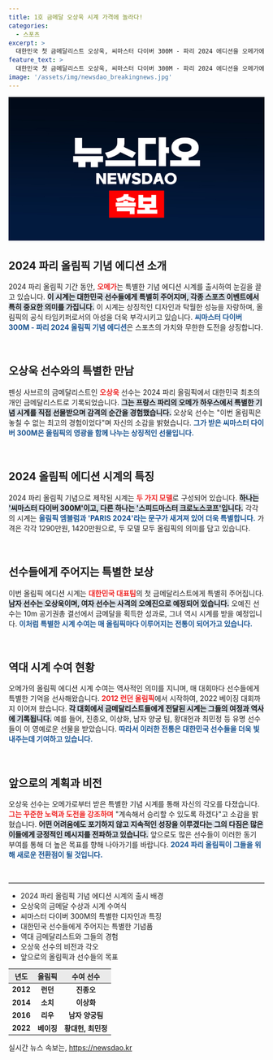 ```yaml
---
title: 1호 금메달 오상욱 시계 가격에 놀라다!
categories:
  - 스포츠
excerpt: >
  대한민국 첫 금메달리스트 오상욱, 씨마스터 다이버 300M - 파리 2024 에디션을 오메가에게서 선물받아! 올림픽의 특별한 기념과 함께 기억에 남을 순간을 만들다. 클릭하고 자세한 이야기를 만나보세요!
feature_text: >
  대한민국 첫 금메달리스트 오상욱, 씨마스터 다이버 300M - 파리 2024 에디션을 오메가에게서 선물받아! 올림픽의 특별한 기념과 함께 기억에 남을 순간을 만들다. 클릭하고 자세한 이야기를 만나보세요!
image: '/assets/img/newsdao_breakingnews.jpg'
---
```


<p><img src="/assets/img/newsdao_breakingnews.jpg" alt="ranknews 속보" /></p>

<h2 data-ke-size="size26">2024 파리 올림픽 기념 에디션 소개</h2>

<p data-ke-size="size16">2024 파리 올림픽 기간 동안, <b><span style="color: #ee2323;">오메가</span></b>는 특별한 기념 에디션 시계를 출시하여 눈길을 끌고 있습니다. <b><span style="background-color: #21538527;">이 시계는 대한민국 선수들에게 특별히 주어지며, 각종 스포츠 이벤트에서 특히 중요한 의미를 가집니다.</span></b> 이 시계는 상징적인 디자인과 탁월한 성능을 자랑하며, 올림픽의 공식 타임키퍼로서의 아성을 더욱 부각시키고 있습니다. <b><span style="color: #1a5490;">씨마스터 다이버 300M - 파리 2024 올림픽 기념 에디션</span></b>은 스포츠의 가치와 무한한 도전을 상징합니다.</p>

<p data-ke-size="size16">&nbsp;</p>

<h2 data-ke-size="size26">오상욱 선수와의 특별한 만남</h2>

<p data-ke-size="size16">펜싱 사브르의 금메달리스트인 <b><span style="color: #ee2323;">오상욱</span></b> 선수는 2024 파리 올림픽에서 대한민국 최초의 개인 금메달리스트로 기록되었습니다. <b><span style="background-color: #21538527;">그는 프랑스 파리의 오메가 하우스에서 특별한 기념 시계를 직접 선물받으며 감격의 순간을 경험했습니다.</span></b> 오상욱 선수는 "이번 올림픽은 놓칠 수 없는 최고의 경험이었다"며 자신의 소감을 밝혔습니다. <b><span style="color: #1a5490;">그가 받은 씨마스터 다이버 300M은 올림픽의 영광을 함께 나누는 상징적인 선물입니다.</span></b></p>

<p data-ke-size="size16">&nbsp;</p>

<h2 data-ke-size="size26">2024 올림픽 에디션 시계의 특징</h2>

<p data-ke-size="size16">2024 파리 올림픽 기념으로 제작된 시계는 <b><span style="color: #ee2323;">두 가지 모델</span></b>로 구성되어 있습니다. <b><span style="background-color: #21538527;">하나는 '씨마스터 다이버 300M'이고, 다른 하나는 '스피드마스터 크로노스코프'입니다.</span></b> 각각의 시계는 <b><span style="color: #1a5490;">올림픽 엠블럼과 'PARIS 2024'라는 문구가 새겨져 있어 더욱 특별합니다.</span></b> 가격은 각각 1290만원, 1420만원으로, 두 모델 모두 올림픽의 의미를 담고 있습니다.</p>

<p data-ke-size="size16">&nbsp;</p>

<h2 data-ke-size="size26">선수들에게 주어지는 특별한 보상</h2>

<p data-ke-size="size16">이번 올림픽 에디션 시계는 <b><span style="color: #ee2323;">대한민국 대표팀</span></b>의 첫 금메달리스트에게 특별히 주어집니다. <b><span style="background-color: #21538527;">남자 선수는 오상욱이며, 여자 선수는 사격의 오예진으로 예정되어 있습니다.</span></b> 오예진 선수는 10m 공기권총 결선에서 금메달을 획득한 성과로, 그녀 역시 시계를 받을 예정입니다. <b><span style="color: #1a5490;">이처럼 특별한 시계 수여는 매 올림픽마다 이루어지는 전통이 되어가고 있습니다.</span></b></p>

<p data-ke-size="size16">&nbsp;</p>

<h2 data-ke-size="size26">역대 시계 수여 현황</h2>

<p data-ke-size="size16">오메가의 올림픽 에디션 시계 수여는 역사적인 의미를 지니며, 매 대회마다 선수들에게 특별한 기억을 선사해왔습니다. <b><span style="color: #ee2323;">2012 런던 올림픽</span></b>에서 시작하여, 2022 베이징 대회까지 이어져 왔습니다. <b><span style="background-color: #21538527;">각 대회에서 금메달리스트들에게 전달된 시계는 그들의 여정과 역사에 기록됩니다.</span></b> 예를 들어, 진종오, 이상화, 남자 양궁 팀, 황대헌과 최민정 등 유명 선수들이 이 영예로운 선물을 받았습니다. <b><span style="color: #1a5490;">따라서 이러한 전통은 대한민국 선수들을 더욱 빛내주는데 기여하고 있습니다.</span></b></p>

<p data-ke-size="size16">&nbsp;</p>

<h2 data-ke-size="size26">앞으로의 계획과 비전</h2>

<p data-ke-size="size16">오상욱 선수는 오메가로부터 받은 특별한 기념 시계를 통해 자신의 각오를 다졌습니다. <b><span style="color: #ee2323;">그는 꾸준한 노력과 도전을 강조하며</span></b> "계속해서 승리할 수 있도록 하겠다"고 소감을 밝혔습니다. <b><span style="background-color: #21538527;">어떤 어려움에도 포기하지 않고 지속적인 성장을 이루겠다는 그의 다짐은 많은 이들에게 긍정적인 메시지를 전파하고 있습니다.</span></b> 앞으로도 많은 선수들이 이러한 동기 부여를 통해 더 높은 목표를 향해 나아가기를 바랍니다. <b><span style="color: #1a5490;">2024 파리 올림픽이 그들을 위해 새로운 전환점이 될 것입니다.</span></b></p>

<p data-ke-size="size16">&nbsp;</p>

<hr style="border-top: 1px solid #ccc;"/>

<ul>
    <li>2024 파리 올림픽 기념 에디션 시계의 출시 배경</li>
    <li>오상욱의 금메달 수상과 시계 수여식</li>
    <li>씨마스터 다이버 300M의 특별한 디자인과 특징</li>
    <li>대한민국 선수들에게 주어지는 특별한 기념품</li>
    <li>역대 금메달리스트와 그들의 경험</li>
    <li>오상욱 선수의 비전과 각오</li>
    <li>앞으로의 올림픽과 선수들의 목표</li>
</ul>

<table style="width: 100%; border-collapse: collapse;">
    <thead>
        <tr>
            <th style="text-align: center; background-color: #eaeaea;">년도</th>
            <th style="text-align: center; background-color: #eaeaea;">올림픽</th>
            <th style="text-align: center; background-color: #eaeaea;">수여 선수</th>
        </tr>
    </thead>
    <tbody>
        <tr>
            <td style="text-align: center; height: 17px;"><b>2012</b></td>
            <td style="text-align: center; height: 17px;"><b>런던</b></td>
            <td style="text-align: center; height: 17px;"><b>진종오</b></td>
        </tr>
        <tr>
            <td style="text-align: center; height: 17px;"><b>2014</b></td>
            <td style="text-align: center; height: 17px;"><b>소치</b></td>
            <td style="text-align: center; height: 17px;"><b>이상화</b></td>
        </tr>
        <tr>
            <td style="text-align: center; height: 17px;"><b>2016</b></td>
            <td style="text-align: center; height: 17px;"><b>리우</b></td>
            <td style="text-align: center; height: 17px;"><b>남자 양궁팀</b></td>
        </tr>
        <tr>
            <td style="text-align: center; height: 17px;"><b>2022</b></td>
            <td style="text-align: center; height: 17px;"><b>베이징</b></td>
            <td style="text-align: center; height: 17px;"><b>황대헌, 최민정</b></td>
        </tr>
    </tbody>
</table>
실시간 뉴스 속보는, <a href="https://newsdao.kr" rel="dofollow">https://newsdao.kr</a>


